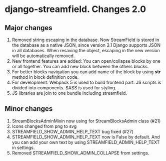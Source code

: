 # django-streamfield. Changes 2.0
## Major changes
1. Removed string escaping in the database. Now StreamField is stored in the database as a native JSON, since version 3.1 Django supports JSON in all databases. When resaving the object, escaping in the new version will be automatically removed.
2. New frontend features are added: You can open/collapse blocks by one or all together. You can add new block between the others blocks.
3. For better blocks navigation you can add name of the block by using __str__ method in block definition code.
4. For development. Webpack 5 is used to build frontend part. JS scripts is divided into components. SASS is used for styling. 
5. JS libraries are join to one bundle including streamfield.

## Minor changes
1. StreamBlocksAdminMixin now using for StreamBlocksAdmin class (#21)
2. Icons changed from png to svg
3. STREAMFIELD_SHOW_ADMIN_HELP_TEXT bug fixed (#27)
4. STREAMFIELD_SHOW_ADMIN_HELP_TEXT now is False by default. And you can add your own text by using STREAMFIELD_ADMIN_HELP_TEXT in settings.
5. Removed STREAMFIELD_SHOW_ADMIN_COLLAPSE from settings.
